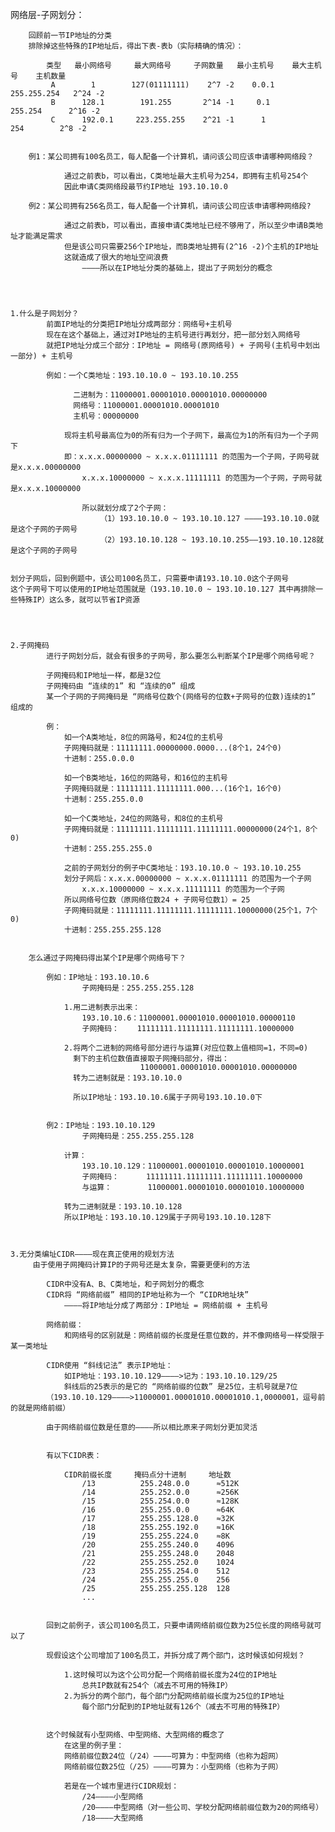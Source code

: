网络层-子网划分：

		回顾前一节IP地址的分类
		排除掉这些特殊的IP地址后，得出下表-表b（实际精确的情况）：

			类型   最小网络号     最大网络号     子网数量   最小主机号    最大主机号    主机数量
			 A        1        127(01111111)    2^7 -2    0.0.1      255.255.254   2^24 -2
			 B      128.1        191.255       2^14 -1     0.1        255.254      2^16 -2
			 C      192.0.1     223.255.255    2^21 -1      1           254        2^8 -2


		例1：某公司拥有100名员工，每人配备一个计算机，请问该公司应该申请哪种网络段？

				通过之前表b，可以看出，C类地址最大主机号为254，即拥有主机号254个
				因此申请C类网络段最节约IP地址 193.10.10.0

		例2：某公司拥有256名员工，每人配备一个计算机，请问该公司应该申请哪种网络段?

				通过之前表b，可以看出，直接申请C类地址已经不够用了，所以至少申请B类地址才能满足需求
				但是该公司只需要256个IP地址，而B类地址拥有(2^16 -2)个主机的IP地址
				这就造成了很大的地址空间浪费
					————所以在IP地址分类的基础上，提出了子网划分的概念




	1.什么是子网划分？
			前面IP地址的分类把IP地址分成两部分：网络号+主机号
			现在在这个基础上，通过对IP地址的主机号进行再划分，把一部分划入网络号
			就把IP地址分成三个部分：IP地址 = 网络号(原网络号) + 子网号(主机号中划出一部分) + 主机号

			例如：一个C类地址：193.10.10.0 ~ 193.10.10.255

				  二进制为：11000001.00001010.00001010.00000000
				  网络号：11000001.00001010.00001010
				  主机号：00000000

				现将主机号最高位为0的所有归为一个子网下，最高位为1的所有归为一个子网下
				即：x.x.x.00000000 ~ x.x.x.01111111 的范围为一个子网，子网号就是x.x.x.00000000
					x.x.x.10000000 ~ x.x.x.11111111 的范围为一个子网，子网号就是x.x.x.10000000

					所以就划分成了2个子网：
						（1）193.10.10.0 ~ 193.10.10.127 ————193.10.10.0就是这个子网的子网号
						（2）193.10.10.128 ~ 193.10.10.255——193.10.10.128就是这个子网的子网号


	划分子网后，回到例题中，该公司100名员工，只需要申请193.10.10.0这个子网号
	这个子网号下可以使用的IP地址范围就是（193.10.10.0 ~ 193.10.10.127 其中再排除一些特殊IP）这么多，就可以节省IP资源




	2.子网掩码
			进行子网划分后，就会有很多的子网号，那么要怎么判断某个IP是哪个网络号呢？

			子网掩码和IP地址一样，都是32位
			子网掩码由 “连续的1” 和 “连续的0” 组成
			某一个子网的子网掩码是 “网络号位数个(网络号的位数+子网号的位数)连续的1” 组成的

			例：
				如一个A类地址，8位的网路号，和24位的主机号
				子网掩码就是：11111111.00000000.0000...(8个1，24个0)
				十进制：255.0.0.0

				如一个B类地址，16位的网路号，和16位的主机号
				子网掩码就是：11111111.11111111.000...(16个1，16个0)
				十进制：255.255.0.0

				如一个C类地址，24位的网路号，和8位的主机号
				子网掩码就是：11111111.11111111.11111111.00000000(24个1，8个0)
				十进制：255.255.255.0

				之前的子网划分的例子中C类地址：193.10.10.0 ~ 193.10.10.255
				划分子网后：x.x.x.00000000 ~ x.x.x.01111111 的范围为一个子网
					x.x.x.10000000 ~ x.x.x.11111111 的范围为一个子网
				所以网络号位数（原网络位数24 + 子网号位数1）= 25
				子网掩码就是：11111111.11111111.11111111.10000000(25个1，7个0)
				十进制：255.255.255.128


		怎么通过子网掩码得出某个IP是哪个网络号下？

			例如：IP地址：193.10.10.6
					子网掩码是：255.255.255.128

				1.用二进制表示出来：
					193.10.10.6：11000001.00001010.00001010.00000110
					子网掩码：    11111111.11111111.11111111.10000000

				2.将两个二进制的网络号部分进行与运算(对应位数上值相同=1，不同=0)
				  剩下的主机位数值直接取子网掩码部分，得出：
								 11000001.00001010.00001010.00000000
				  转为二进制就是：193.10.10.0

				  所以IP地址：193.10.10.6属于子网号193.10.10.0下


			例2：IP地址：193.10.10.129
					子网掩码是：255.255.255.128

				计算：
					193.10.10.129：11000001.00001010.00001010.10000001
					子网掩码：      11111111.11111111.11111111.10000000
					与运算：        11000001.00001010.00001010.10000000

				转为二进制就是：193.10.10.128
				所以IP地址：193.10.10.129属于子网号193.10.10.128下



	3.无分类编址CIDR————现在真正使用的规划方法
		 由于使用子网掩码计算IP的子网号还是太复杂，需要更便利的方法

			CIDR中没有A、B、C类地址，和子网划分的概念
			CIDR将 “网络前缀” 相同的IP地址称为一个 “CIDR地址块”
				————将IP地址分成了两部分：IP地址 = 网络前缀 + 主机号

			网络前缀：
				和网络号的区别就是：网络前缀的长度是任意位数的，并不像网络号一样受限于某一类地址

			CIDR使用 “斜线记法” 表示IP地址：
				如IP地址：193.10.10.129————>记为：193.10.10.129/25
				斜线后的25表示的是它的 “网络前缀的位数” 是25位，主机号就是7位
			（193.10.10.129————>11000001.00001010.00001010.1,0000001，逗号前的就是网络前缀）

			由于网络前缀位数是任意的————所以相比原来子网划分更加灵活


			有以下CIDR表：

				CIDR前缀长度     掩码点分十进制     地址数
					/13          255.248.0.0      ≈512K
					/14          255.252.0.0      ≈256K
					/15          255.254.0.0      ≈128K
					/16          255.255.0.0      ≈64K
					/17          255.255.128.0    ≈32K
					/18          255.255.192.0    ≈16K
					/19          255.255.224.0    ≈8K
					/20          255.255.240.0    4096
					/21          255.255.248.0    2048
					/22          255.255.252.0    1024
					/23          255.255.254.0    512
					/24          255.255.255.0    256
					/25          255.255.255.128  128
				    ...


			回到之前例子，该公司100名员工，只要申请网络前缀位数为25位长度的网络号就可以了

			现假设这个公司增加了100名员工，并拆分成了两个部门，这时候该如何规划？

				1.这时候可以为这个公司分配一个网络前缀长度为24位的IP地址
					总共IP数就有254个（减去不可用的特殊IP）
				2.为拆分的两个部门，每个部门分配网络前缀长度为25位的IP地址
					每个部门分配到的IP地址就有126个（减去不可用的特殊IP）


			这个时候就有小型网络、中型网络、大型网络的概念了
				在这里的例子里：
				网络前缀位数24位（/24）————可算为：中型网络（也称为超网）
				网络前缀位数25位（/25）————可算为：小型网络（也称为子网）

				若是在一个城市里进行CIDR规划：
					/24————小型网络
					/20————中型网络（对一些公司、学校分配网络前缀位数为20的网络号）
					/18————大型网络